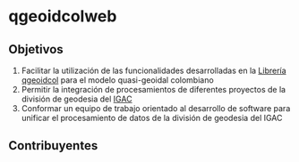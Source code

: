# qgeoidcolweb

## Objetivos
1. Facilitar la utilización de las funcionalidades desarrolladas en la [Librería qgeoidcol](https://github.com/nicalcoca/qgeoidcol) para el modelo quasi-geoidal colombiano
2. Permitir la integración de procesamientos de diferentes proyectos de la división de geodesia del [IGAC](https://geoportal.igac.gov.co/contenido/datos-abiertos-geodesia)
3. Conformar un equipo de trabajo orientado al desarrollo de software para unificar el procesamiento de datos de la división de geodesia del IGAC

## Contribuyentes
